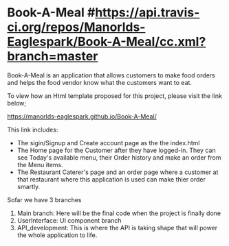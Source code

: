 # Book-A-Meal      #https://api.travis-ci.org/repos/Manorlds-Eaglespark/Book-A-Meal/cc.xml?branch=master
Book-A-Meal is an application that allows customers to make food orders and helps the food vendor know what the customers want to eat.

To view how an Html template proposed for this project, please visit the link below;

https://manorlds-eaglespark.github.io/Book-A-Meal/

This link includes:
- The sigin/Signup and Create account page as the the index.html
- The Home page for the Customer after they have logged-in. They can see Today's available menu, their Order history and make an order     from the Menu items.
- The Restaurant Caterer's page and an order page where a customer at that restaurant where this application is used can make thier order smartly.

Sofar we have 3 branches
1. Main branch: Here will be the final code when the project is finally done
2. UserInterface: UI component branch
3. API_development: This is where the API is taking shape that will power the whole application to life.
